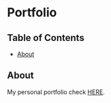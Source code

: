 # Portfolio

## Table of Contents

- [About](#about)

## About <a name = "about"></a>

My personal portfolio check <a href="https://ilias-anouar.github.io/">HERE</a>.